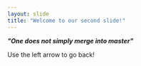 ```yaml
---
layout: slide
title: "Welcome to our second slide!"
---
```

**_"One does not simply merge into master"_**

Use the left arrow to go back!
